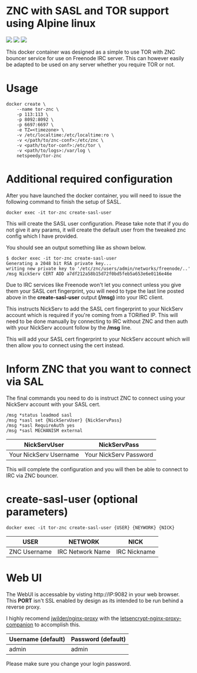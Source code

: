 # ZNC with SASL and TOR support using Alpine linux
[![](https://images.microbadger.com/badges/image/netspeedy/tor-znc.svg)](https://microbadger.com/images/netspeedy/tor-znc "Get your own image badge on microbadger.com") [![](https://images.microbadger.com/badges/version/netspeedy/tor-znc.svg)](https://microbadger.com/images/netspeedy/tor-znc "Get your own version badge on microbadger.com") [![](https://images.microbadger.com/badges/license/netspeedy/tor-znc.svg)](https://microbadger.com/images/netspeedy/tor-znc "Get your own license badge on microbadger.com")

This docker container was designed as a simple to use TOR with ZNC bouncer service for use on Freenode IRC server.  This can however easily be adapted to be used on any server whether you require TOR or not.

# Usage
```
docker create \
    --name tor-znc \
    -p 113:113 \
    -p 8092:8092 \
    -p 6697:6697 \
    -e TZ=<timezone> \ 
    -v /etc/localtime:/etc/localtime:ro \
    -v </path/to/znc-conf>:/etc/znc \
    -v <path/to/tor-conf>:/etc/tor \
    -v <path/to/logs>:/var/log \
    netspeedy/tor-znc
```
# Additional required configuration
  
After you have launched the docker container, you will need to issue the following command to finish the setup of SASL.

``` docker exec -it tor-znc create-sasl-user ```
  
This will create the SASL user configuration.  Please take note that if you do not give it any params, it will create the default user from the tweaked znc config which I have provided.

You should see an output something like as shown below.

````
$ docker exec -it tor-znc create-sasl-user
Generating a 2048 bit RSA private key...
writing new private key to '/etc/znc/users/admin/networks/freenode/..'
/msg NickServ CERT ADD a7df212a58b15d72f0bd5feb5a653e6e0116e46e  
````

Due to IRC services like Freenode won't let you connect unless you give them your SASL cert fingerprint, you will need to type the last line posted above in the **create-sasl-user** output **(/msg)** into your IRC client.  

This instructs NickServ to add the SASL cert fingerprint to your NickServ account which is required if you're coming from a TORified IP.  This will need to be done manually by connecting to IRC without ZNC and then auth with your NickServ account follow by the **/msg** line.  

This will add your SASL cert fingerprint to your NickServ account which will then allow you to connect using the cert instead.

# Inform ZNC that you want to connect via SAL 

The final commands you need to do is instruct ZNC to connect using your NickServ account with your SASL cert.

```
/msg *status loadmod sasl
/msg *sasl set {NickServUser} {NickServPass}
/msg *sasl RequireAuth yes
/msg *sasl MECHANISM external 
```
| NickServUser | NickServPass |
| -------- | -------- |
| Your NickServ Username  | Your NickServ Password |


This will complete the configuration and you will then be able to connect to IRC via ZNC bouncer.

# create-sasl-user (optional parameters)

```
docker exec -it tor-znc create-sasl-user {USER} {NEYWORK} {NICK}
```

| USER | NETWORK | NICK |
| -------- | -------- | -------- |
| ZNC Username | IRC Network Name | IRC Nickname |

# Web UI
The WebUI is accessable by visting http://IP:9082 in your web browser.  
This **PORT** isn't SSL enabled by design as its intended to be run behind a reverse proxy.  

I highly recomend [jwilder/nginx-proxy](https://github.com/jwilder/nginx-proxy) with the [letsencrypt-nginx-proxy-companion](https://github.com/JrCs/docker-letsencrypt-nginx-proxy-companion) to accomplish this.

| Username (default) | Password (default) |
| -------- | -------- |
| admin  | admin |

Please make sure you change your login password.
  


